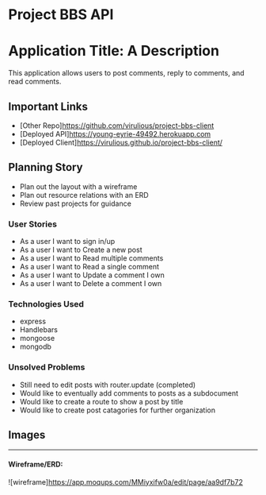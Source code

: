 # Project BBS API

# Application Title: A Description

This application allows users to
post comments, reply to comments,
and read comments.

## Important Links

- [Other Repo]https://github.com/virulious/project-bbs-client
- [Deployed API]https://young-eyrie-49492.herokuapp.com
- [Deployed Client]https://virulious.github.io/project-bbs-client/

## Planning Story

- Plan out the layout with a wireframe
- Plan out resource relations with an ERD
- Review past projects for guidance

### User Stories

- As a user I want to sign in/up
- As a user I want to Create a new post
- As a user I want to Read multiple comments
- As a user I want to Read a single comment
- As a user I want to Update a comment I own
- As a user I want to Delete a comment I own

### Technologies Used

- express
- Handlebars
- mongoose
- mongodb

### Unsolved Problems

- Still need to edit posts with router.update (completed)
- Would like to eventually add comments to posts as a subdocument
- Would like to create a route to show a post by title
- Would like to create post catagories for further organization

## Images

---

#### Wireframe/ERD:
![wireframe]https://app.moqups.com/MMiyxifw0a/edit/page/aa9df7b72
